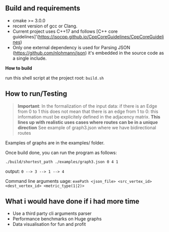 ## Build and requirements

- cmake >= 3.0.0
- recent version of gcc or Clang.
- Current project uses C++17 and follows [C++ core guidelines]'(https://isocpp.github.io/CppCoreGuidelines/CppCoreGuidelines)
- Only one external dependency is used for Parsing JSON (https://github.com/nlohmann/json) it's embedded in the source code as a single include.

**How to build**

run this shell script at the project root: `build.sh`

## How to run/Testing

> **Important**: In the formalization of the input data: if there is an Edge from 0 to 1 this does not mean that there is an edge from 1 to 0: this information must be explicitely defined in the adjacency matrix. **This lines up with realistic uses cases where routes can be in a unique direction**
> See example of graph3.json where we have bidirectional routes

Examples of graphs are in the examples/ folder.

Once build done, you can run the program as follows:

`./build/shortest_path ./examples/graph3.json 0 4 1`

output: `0 --> 3 --> 1 --> 4`

Command line arguments uage: `exePath <json_file> <src_vertex_id> <dest_vertex_id> <metric_type(1|2)>`

## What i would have done if i had more time

- Use a third party cli arguments parser
- Performance benchmarks on Huge graphs
- Data visualisation for fun and profit
